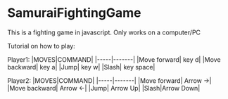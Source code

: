 # SamuraiFightingGame

This is a fighting game in javascript.
Only works on a computer/PC


Tutorial on how to play:

Player1:
|MOVES|COMMAND|
|-----|-------|
|Move forward| key d|
|Move backward| key a|
|Jump| key w|
|Slash| key space|

Player2:
|MOVES|COMMAND|
|-----|-------|
|Move forward| Arrow ->|
|Move backward| Arrow <-|
|Jump| Arrow Up|
|Slash|Arrow Down|
